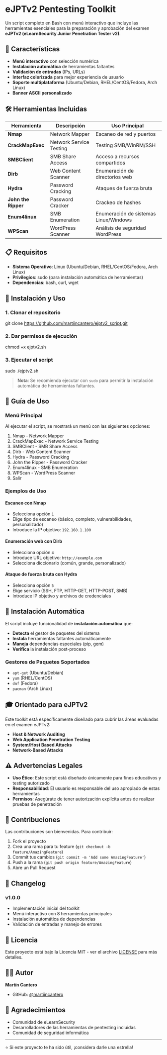 # eJPTv2 Pentesting Toolkit

Un script completo en Bash con menú interactivo que incluye las herramientas esenciales para la preparación y aprobación del examen **eJPTv2 (eLearnSecurity Junior Penetration Tester v2)**.

## 🎯 Características

- **Menú interactivo** con selección numérica
- **Instalación automática** de herramientas faltantes
- **Validación de entradas** (IPs, URLs)
- **Interfaz colorizada** para mejor experiencia de usuario
- **Soporte multiplataforma** (Ubuntu/Debian, RHEL/CentOS/Fedora, Arch Linux)
- **Banner ASCII personalizado**

## 🛠️ Herramientas Incluidas

| Herramienta | Descripción | Uso Principal |
|-------------|-------------|---------------|
| **Nmap** | Network Mapper | Escaneo de red y puertos |
| **CrackMapExec** | Network Service Testing | Testing SMB/WinRM/SSH |
| **SMBClient** | SMB Share Access | Acceso a recursos compartidos |
| **Dirb** | Web Content Scanner | Enumeración de directorios web |
| **Hydra** | Password Cracking | Ataques de fuerza bruta |
| **John the Ripper** | Password Cracker | Crackeo de hashes |
| **Enum4linux** | SMB Enumeration | Enumeración de sistemas Linux/Windows |
| **WPScan** | WordPress Scanner | Análisis de seguridad WordPress |

## 📋 Requisitos

- **Sistema Operativo**: Linux (Ubuntu/Debian, RHEL/CentOS/Fedora, Arch Linux)
- **Privilegios**: sudo (para instalación automática de herramientas)
- **Dependencias**: bash, curl, wget

## 🚀 Instalación y Uso

### 1. Clonar el repositorio
git clone https://github.com/martiincantero/ejptv2_script.git


### 2. Dar permisos de ejecución

chmod +x ejptv2.sh

### 3. Ejecutar el script

sudo ./ejptv2.sh

> **Nota**: Se recomienda ejecutar con `sudo` para permitir la instalación automática de herramientas faltantes.

## 📖 Guía de Uso

### Menú Principal

Al ejecutar el script, se mostrará un menú con las siguientes opciones:

1. Nmap - Network Mapper
2. CrackMapExec - Network Service Testing
3. SMBClient - SMB Share Access
4. Dirb - Web Content Scanner
5. Hydra - Password Cracking
6. John the Ripper - Password Cracker
7. Enum4linux - SMB Enumeration
8. WPScan - WordPress Scanner
9. Salir
    
### Ejemplos de Uso

#### Escaneo con Nmap
- Selecciona opción `1`
- Elige tipo de escaneo (básico, completo, vulnerabilidades, personalizado)
- Introduce la IP objetivo: `192.168.1.100`

#### Enumeración web con Dirb
- Selecciona opción `4`
- Introduce URL objetivo: `http://example.com`
- Selecciona diccionario (común, grande, personalizado)

#### Ataque de fuerza bruta con Hydra
- Selecciona opción `5`
- Elige servicio (SSH, FTP, HTTP-GET, HTTP-POST, SMB)
- Introduce IP objetivo y archivos de credenciales

## 🔧 Instalación Automática

El script incluye funcionalidad de **instalación automática** que:

- **Detecta** el gestor de paquetes del sistema
- **Instala** herramientas faltantes automáticamente
- **Maneja** dependencias especiales (pip, gem)
- **Verifica** la instalación post-proceso

### Gestores de Paquetes Soportados

- `apt-get` (Ubuntu/Debian)
- `yum` (RHEL/CentOS)
- `dnf` (Fedora)
- `pacman` (Arch Linux)

## 🎓 Orientado para eJPTv2

Este toolkit está específicamente diseñado para cubrir las áreas evaluadas en el examen eJPTv2:

- **Host & Network Auditing**
- **Web Application Penetration Testing**
- **System/Host Based Attacks**
- **Network-Based Attacks**

## ⚠️ Advertencias Legales

- **Uso Ético**: Este script está diseñado únicamente para fines educativos y testing autorizado
- **Responsabilidad**: El usuario es responsable del uso apropiado de estas herramientas
- **Permisos**: Asegúrate de tener autorización explícita antes de realizar pruebas de penetración

## 🤝 Contribuciones

Las contribuciones son bienvenidas. Para contribuir:

1. Fork el proyecto
2. Crea una rama para tu feature (`git checkout -b feature/AmazingFeature`)
3. Commit tus cambios (`git commit -m 'Add some AmazingFeature'`)
4. Push a la rama (`git push origin feature/AmazingFeature`)
5. Abre un Pull Request

## 📝 Changelog

### v1.0.0
- Implementación inicial del toolkit
- Menú interactivo con 8 herramientas principales
- Instalación automática de dependencias
- Validación de entradas y manejo de errores

## 📄 Licencia

Este proyecto está bajo la Licencia MIT - ver el archivo [LICENSE](LICENSE) para más detalles.

## 👨‍💻 Autor

**Martín Cantero**
- GitHub: [@martiincantero](https://github.com/martiincantero)

## 🙏 Agradecimientos

- Comunidad de eLearnSecurity
- Desarrolladores de las herramientas de pentesting incluidas
- Comunidad de seguridad informática

---

⭐ Si este proyecto te ha sido útil, ¡considera darle una estrella!

